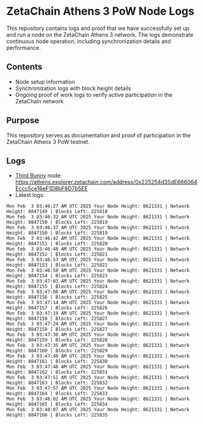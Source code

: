 # ZetaChain Athens 3 PoW Node Logs
This repository contains logs and proof that we have successfully set up and run a node on the ZetaChain Athens 3 network. The logs demonstrate continuous node operation, including synchronization details and performance.

## Contents
- Node setup information
- Synchronization logs with block height details
- Ongoing proof of work logs to verify active participation in the ZetaChain network

## Purpose
This repository serves as documentation and proof of participation in the ZetaChain Athens 3 PoW testnet.

## Logs

- [Third Bunny](https://thirdbunny.xyz/) node: https://athens.explorer.zetachain.com/address/0x225254d35dE666064Eccc5ce16eF1D8bF8D7b5EE
- Latest logs:
```
Mon Feb  3 03:46:27 AM UTC 2025 Your Node Height: 8621331 | Network Height: 8847149 | Blocks Left: 225818
Mon Feb  3 03:46:32 AM UTC 2025 Your Node Height: 8621331 | Network Height: 8847150 | Blocks Left: 225819
Mon Feb  3 03:46:37 AM UTC 2025 Your Node Height: 8621331 | Network Height: 8847150 | Blocks Left: 225819
Mon Feb  3 03:46:42 AM UTC 2025 Your Node Height: 8621331 | Network Height: 8847151 | Blocks Left: 225820
Mon Feb  3 03:46:48 AM UTC 2025 Your Node Height: 8621331 | Network Height: 8847152 | Blocks Left: 225821
Mon Feb  3 03:46:53 AM UTC 2025 Your Node Height: 8621331 | Network Height: 8847153 | Blocks Left: 225822
Mon Feb  3 03:46:58 AM UTC 2025 Your Node Height: 8621331 | Network Height: 8847154 | Blocks Left: 225823
Mon Feb  3 03:47:03 AM UTC 2025 Your Node Height: 8621331 | Network Height: 8847155 | Blocks Left: 225824
Mon Feb  3 03:47:08 AM UTC 2025 Your Node Height: 8621331 | Network Height: 8847156 | Blocks Left: 225825
Mon Feb  3 03:47:14 AM UTC 2025 Your Node Height: 8621331 | Network Height: 8847157 | Blocks Left: 225826
Mon Feb  3 03:47:19 AM UTC 2025 Your Node Height: 8621331 | Network Height: 8847158 | Blocks Left: 225827
Mon Feb  3 03:47:24 AM UTC 2025 Your Node Height: 8621331 | Network Height: 8847158 | Blocks Left: 225827
Mon Feb  3 03:47:30 AM UTC 2025 Your Node Height: 8621331 | Network Height: 8847159 | Blocks Left: 225828
Mon Feb  3 03:47:35 AM UTC 2025 Your Node Height: 8621331 | Network Height: 8847160 | Blocks Left: 225829
Mon Feb  3 03:47:40 AM UTC 2025 Your Node Height: 8621331 | Network Height: 8847161 | Blocks Left: 225830
Mon Feb  3 03:47:46 AM UTC 2025 Your Node Height: 8621331 | Network Height: 8847162 | Blocks Left: 225831
Mon Feb  3 03:47:51 AM UTC 2025 Your Node Height: 8621331 | Network Height: 8847163 | Blocks Left: 225832
Mon Feb  3 03:47:57 AM UTC 2025 Your Node Height: 8621331 | Network Height: 8847164 | Blocks Left: 225833
Mon Feb  3 03:48:02 AM UTC 2025 Your Node Height: 8621331 | Network Height: 8847165 | Blocks Left: 225834
Mon Feb  3 03:48:07 AM UTC 2025 Your Node Height: 8621331 | Network Height: 8847166 | Blocks Left: 225835
```

